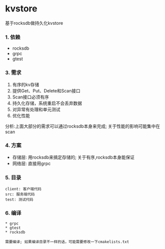 # kvstore
基于rocksdb做持久化kvstore

### 1. 依赖

* rocksdb
* grpc
* gtest

### 3. 需求

   1. 有序的kv存储
   2. 提供Get、Put、Delete和Scan接口
   3. Scan接口必须有序
   4. 持久化存储，系统重启不会丢弃数据
   5. 对异常有处理和单元测试
   6. 优化性能

   分析:上面大部分的需求可以通过rocksdb本身来完成; 关于性能的影响可能集中在scan

### 4. 方案

   * 存储层: 用rocksdb来搞定存储的; 关于有序,rocksdb本身能保证
   * 网络层: 直接用grpc

### 5. 目录

    client: 客户端代码
    src: 服务端代码
    test: 测试代码

### 6. 编译

    * grpc
    * gtest
    * rocksdb

    需要编译; 如果编译目录不一样的话，可能需要修改一下cmakelists.txt









